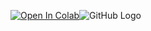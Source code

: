 [![Open In Colab](https://colab.research.google.com/assets/colab-badge.svg)](https://colab.research.google.com/github/Yichun-Yuan/Colab/)![GitHub Logo](/images/logo.png)
